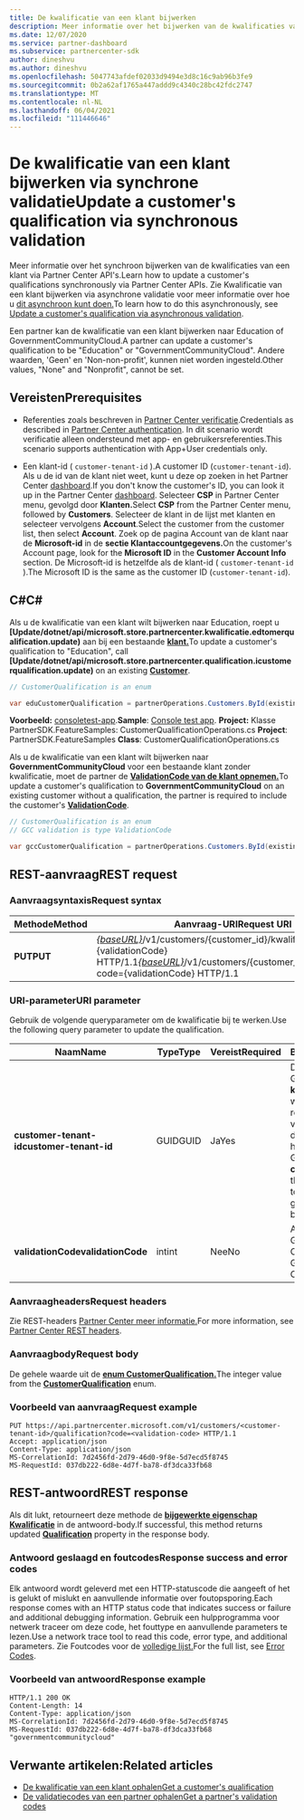 ```yaml
---
title: De kwalificatie van een klant bijwerken
description: Meer informatie over het bijwerken van de kwalificaties van een klant via synchrone screening of controle, met inbegrip van het adres dat is gekoppeld aan het profiel.
ms.date: 12/07/2020
ms.service: partner-dashboard
ms.subservice: partnercenter-sdk
author: dineshvu
ms.author: dineshvu
ms.openlocfilehash: 5047743afdef02033d9494e3d8c16c9ab96b3fe9
ms.sourcegitcommit: 0b2a62af1765a447addd9c4340c28bc42fdc2747
ms.translationtype: MT
ms.contentlocale: nl-NL
ms.lasthandoff: 06/04/2021
ms.locfileid: "111446646"
---
```

# <a name="update-a-customers-qualification-via-synchronous-validation"></a><span data-ttu-id="377ed-103">De kwalificatie van een klant bijwerken via synchrone validatie</span><span class="sxs-lookup"><span data-stu-id="377ed-103">Update a customer's qualification via synchronous validation</span></span>

<span data-ttu-id="377ed-104">Meer informatie over het synchroon bijwerken van de kwalificaties van een klant via Partner Center API's.</span><span class="sxs-lookup"><span data-stu-id="377ed-104">Learn how to update a customer's qualifications synchronously via Partner Center APIs.</span></span> <span data-ttu-id="377ed-105">Zie Kwalificatie van een klant bijwerken via asynchrone validatie voor meer informatie over hoe u [dit asynchroon kunt doen.](update-customer-qualification-asynchronous.md)</span><span class="sxs-lookup"><span data-stu-id="377ed-105">To learn how to do this asynchronously, see [Update a customer's qualification via asynchronous validation](update-customer-qualification-asynchronous.md).</span></span>

<span data-ttu-id="377ed-106">Een partner kan de kwalificatie van een klant bijwerken naar Education of GovernmentCommunityCloud.</span><span class="sxs-lookup"><span data-stu-id="377ed-106">A partner can update a customer's qualification to be "Education" or "GovernmentCommunityCloud".</span></span> <span data-ttu-id="377ed-107">Andere waarden, 'Geen' en 'Non-non-profit', kunnen niet worden ingesteld.</span><span class="sxs-lookup"><span data-stu-id="377ed-107">Other values, "None" and "Nonprofit", cannot be set.</span></span>

## <a name="prerequisites"></a><span data-ttu-id="377ed-108">Vereisten</span><span class="sxs-lookup"><span data-stu-id="377ed-108">Prerequisites</span></span>

- <span data-ttu-id="377ed-109">Referenties zoals beschreven in [Partner Center verificatie](partner-center-authentication.md).</span><span class="sxs-lookup"><span data-stu-id="377ed-109">Credentials as described in [Partner Center authentication](partner-center-authentication.md).</span></span> <span data-ttu-id="377ed-110">In dit scenario wordt verificatie alleen ondersteund met app- en gebruikersreferenties.</span><span class="sxs-lookup"><span data-stu-id="377ed-110">This scenario supports authentication with App+User credentials only.</span></span>

- <span data-ttu-id="377ed-111">Een klant-id ( `customer-tenant-id` ).</span><span class="sxs-lookup"><span data-stu-id="377ed-111">A customer ID (`customer-tenant-id`).</span></span> <span data-ttu-id="377ed-112">Als u de id van de klant niet weet, kunt u deze op zoeken in het Partner Center [dashboard](https://partner.microsoft.com/dashboard).</span><span class="sxs-lookup"><span data-stu-id="377ed-112">If you don't know the customer's ID, you can look it up in the Partner Center [dashboard](https://partner.microsoft.com/dashboard).</span></span> <span data-ttu-id="377ed-113">Selecteer **CSP** in Partner Center menu, gevolgd door **Klanten.**</span><span class="sxs-lookup"><span data-stu-id="377ed-113">Select **CSP** from the Partner Center menu, followed by **Customers**.</span></span> <span data-ttu-id="377ed-114">Selecteer de klant in de lijst met klanten en selecteer vervolgens **Account**.</span><span class="sxs-lookup"><span data-stu-id="377ed-114">Select the customer from the customer list, then select **Account**.</span></span> <span data-ttu-id="377ed-115">Zoek op de pagina Account van de klant naar de **Microsoft-id** in de **sectie Klantaccountgegevens.**</span><span class="sxs-lookup"><span data-stu-id="377ed-115">On the customer's Account page, look for the **Microsoft ID** in the **Customer Account Info** section.</span></span> <span data-ttu-id="377ed-116">De Microsoft-id is hetzelfde als de klant-id ( `customer-tenant-id` ).</span><span class="sxs-lookup"><span data-stu-id="377ed-116">The Microsoft ID is the same as the customer ID  (`customer-tenant-id`).</span></span>

## <a name="c"></a><span data-ttu-id="377ed-117">C\#</span><span class="sxs-lookup"><span data-stu-id="377ed-117">C\#</span></span>

<span data-ttu-id="377ed-118">Als u de kwalificatie van een klant wilt bijwerken naar Education, roept u **[Update/dotnet/api/microsoft.store.partnercenter.kwalificatie.edtomerqualification.update)** aan bij een bestaande [**klant.**](/dotnet/api/microsoft.store.partnercenter.models.customers.customer)</span><span class="sxs-lookup"><span data-stu-id="377ed-118">To update a customer's qualification to "Education", call **[Update/dotnet/api/microsoft.store.partnercenter.qualification.icustomerqualification.update)** on an existing  [**Customer**](/dotnet/api/microsoft.store.partnercenter.models.customers.customer).</span></span>

``` csharp
// CustomerQualification is an enum

var eduCustomerQualification = partnerOperations.Customers.ById(existingCustomer.Id).Qualification.Update(CustomerQualification.Education);
```

<span data-ttu-id="377ed-119">**Voorbeeld:** [consoletest-app](console-test-app.md).</span><span class="sxs-lookup"><span data-stu-id="377ed-119">**Sample**: [Console test app](console-test-app.md).</span></span> <span data-ttu-id="377ed-120">**Project:** Klasse PartnerSDK.FeatureSamples: CustomerQualificationOperations.cs </span><span class="sxs-lookup"><span data-stu-id="377ed-120">**Project**: PartnerSDK.FeatureSamples **Class**: CustomerQualificationOperations.cs</span></span>

<span data-ttu-id="377ed-121">Als u de kwalificatie van een klant wilt bijwerken naar **GovernmentCommunityCloud** voor een bestaande klant zonder kwalificatie, moet de partner de [**ValidationCode van de klant opnemen.**](utility-resources.md#validationcode)</span><span class="sxs-lookup"><span data-stu-id="377ed-121">To update a customer's qualification to **GovernmentCommunityCloud** on an existing customer without a qualification, the partner is required to include the customer's [**ValidationCode**](utility-resources.md#validationcode).</span></span>

``` csharp
// CustomerQualification is an enum
// GCC validation is type ValidationCode

var gccCustomerQualification = partnerOperations.Customers.ById(existingCustomer.Id).Qualification.Update(CustomerQualification.GovernmentCommunityCloud, gccValidation);
```

## <a name="rest-request"></a><span data-ttu-id="377ed-122">REST-aanvraag</span><span class="sxs-lookup"><span data-stu-id="377ed-122">REST request</span></span>

### <a name="request-syntax"></a><span data-ttu-id="377ed-123">Aanvraagsyntaxis</span><span class="sxs-lookup"><span data-stu-id="377ed-123">Request syntax</span></span>

| <span data-ttu-id="377ed-124">Methode</span><span class="sxs-lookup"><span data-stu-id="377ed-124">Method</span></span>  | <span data-ttu-id="377ed-125">Aanvraag-URI</span><span class="sxs-lookup"><span data-stu-id="377ed-125">Request URI</span></span>                                                                                             |
|---------|---------------------------------------------------------------------------------------------------------|
| <span data-ttu-id="377ed-126">**PUT**</span><span class="sxs-lookup"><span data-stu-id="377ed-126">**PUT**</span></span> | <span data-ttu-id="377ed-127">[*{baseURL}*](partner-center-rest-urls.md)/v1/customers/{customer_id}/kwalificatie?code={validationCode} HTTP/1.1</span><span class="sxs-lookup"><span data-stu-id="377ed-127">[*{baseURL}*](partner-center-rest-urls.md)/v1/customers/{customer_id}/qualification?code={validationCode} HTTP/1.1</span></span> |

### <a name="uri-parameter"></a><span data-ttu-id="377ed-128">URI-parameter</span><span class="sxs-lookup"><span data-stu-id="377ed-128">URI parameter</span></span>

<span data-ttu-id="377ed-129">Gebruik de volgende queryparameter om de kwalificatie bij te werken.</span><span class="sxs-lookup"><span data-stu-id="377ed-129">Use the following query parameter to update the qualification.</span></span>

| <span data-ttu-id="377ed-130">Naam</span><span class="sxs-lookup"><span data-stu-id="377ed-130">Name</span></span>                   | <span data-ttu-id="377ed-131">Type</span><span class="sxs-lookup"><span data-stu-id="377ed-131">Type</span></span> | <span data-ttu-id="377ed-132">Vereist</span><span class="sxs-lookup"><span data-stu-id="377ed-132">Required</span></span> | <span data-ttu-id="377ed-133">Beschrijving</span><span class="sxs-lookup"><span data-stu-id="377ed-133">Description</span></span>                                                                                                                                            |
|------------------------|------|----------|--------------------------------------------------------------------------------------------------------------------------------------------------------|
| <span data-ttu-id="377ed-134">**customer-tenant-id**</span><span class="sxs-lookup"><span data-stu-id="377ed-134">**customer-tenant-id**</span></span> | <span data-ttu-id="377ed-135">GUID</span><span class="sxs-lookup"><span data-stu-id="377ed-135">GUID</span></span> | <span data-ttu-id="377ed-136">Ja</span><span class="sxs-lookup"><span data-stu-id="377ed-136">Yes</span></span>      | <span data-ttu-id="377ed-137">De waarde is een in GUID opgemaakte **klant-tenant-id** waarmee de reseller de resultaten kan filteren voor een bepaalde klant die bij de reseller hoort.</span><span class="sxs-lookup"><span data-stu-id="377ed-137">The value is a GUID formatted **customer-tenant-id** that allows the reseller to filter the results for a given customer that belongs to the reseller.</span></span> |
| <span data-ttu-id="377ed-138">**validationCode**</span><span class="sxs-lookup"><span data-stu-id="377ed-138">**validationCode**</span></span>     | <span data-ttu-id="377ed-139">int</span><span class="sxs-lookup"><span data-stu-id="377ed-139">int</span></span>  | <span data-ttu-id="377ed-140">Nee</span><span class="sxs-lookup"><span data-stu-id="377ed-140">No</span></span>       | <span data-ttu-id="377ed-141">Alleen nodig voor Government Community Cloud.</span><span class="sxs-lookup"><span data-stu-id="377ed-141">Only needed for Government Community Cloud.</span></span>                                                                                                            |

### <a name="request-headers"></a><span data-ttu-id="377ed-142">Aanvraagheaders</span><span class="sxs-lookup"><span data-stu-id="377ed-142">Request headers</span></span>

<span data-ttu-id="377ed-143">Zie REST-headers [Partner Center meer informatie.](headers.md)</span><span class="sxs-lookup"><span data-stu-id="377ed-143">For more information, see [Partner Center REST headers](headers.md).</span></span>

### <a name="request-body"></a><span data-ttu-id="377ed-144">Aanvraagbody</span><span class="sxs-lookup"><span data-stu-id="377ed-144">Request body</span></span>

<span data-ttu-id="377ed-145">De gehele waarde uit de [**enum CustomerQualification.**](/dotnet/api/microsoft.store.partnercenter.models.customers.customerqualification)</span><span class="sxs-lookup"><span data-stu-id="377ed-145">The integer value from the [**CustomerQualification**](/dotnet/api/microsoft.store.partnercenter.models.customers.customerqualification) enum.</span></span>

### <a name="request-example"></a><span data-ttu-id="377ed-146">Voorbeeld van aanvraag</span><span class="sxs-lookup"><span data-stu-id="377ed-146">Request example</span></span>

```http
PUT https://api.partnercenter.microsoft.com/v1/customers/<customer-tenant-id>/qualification?code=<validation-code> HTTP/1.1
Accept: application/json
Content-Type: application/json
MS-CorrelationId: 7d2456fd-2d79-46d0-9f8e-5d7ecd5f8745
MS-RequestId: 037db222-6d8e-4d7f-ba78-df3dca33fb68

```

## <a name="rest-response"></a><span data-ttu-id="377ed-147">REST-antwoord</span><span class="sxs-lookup"><span data-stu-id="377ed-147">REST response</span></span>

<span data-ttu-id="377ed-148">Als dit lukt, retourneert deze methode de [**bijgewerkte eigenschap Kwalificatie**](/dotnet/api/microsoft.store.partnercenter.customers.icustomer.qualification) in de antwoord-body.</span><span class="sxs-lookup"><span data-stu-id="377ed-148">If successful, this method returns updated [**Qualification**](/dotnet/api/microsoft.store.partnercenter.customers.icustomer.qualification) property in the response body.</span></span>

### <a name="response-success-and-error-codes"></a><span data-ttu-id="377ed-149">Antwoord geslaagd en foutcodes</span><span class="sxs-lookup"><span data-stu-id="377ed-149">Response success and error codes</span></span>

<span data-ttu-id="377ed-150">Elk antwoord wordt geleverd met een HTTP-statuscode die aangeeft of het is gelukt of mislukt en aanvullende informatie over foutopsporing.</span><span class="sxs-lookup"><span data-stu-id="377ed-150">Each response comes with an HTTP status code that indicates success or failure and additional debugging information.</span></span> <span data-ttu-id="377ed-151">Gebruik een hulpprogramma voor netwerk traceer om deze code, het fouttype en aanvullende parameters te lezen.</span><span class="sxs-lookup"><span data-stu-id="377ed-151">Use a network trace tool to read this code, error type, and additional parameters.</span></span> <span data-ttu-id="377ed-152">Zie Foutcodes voor de [volledige lijst.](error-codes.md)</span><span class="sxs-lookup"><span data-stu-id="377ed-152">For the full list, see [Error Codes](error-codes.md).</span></span>

### <a name="response-example"></a><span data-ttu-id="377ed-153">Voorbeeld van antwoord</span><span class="sxs-lookup"><span data-stu-id="377ed-153">Response example</span></span>

```http
HTTP/1.1 200 OK
Content-Length: 14
Content-Type: application/json
MS-CorrelationId: 7d2456fd-2d79-46d0-9f8e-5d7ecd5f8745
MS-RequestId: 037db222-6d8e-4d7f-ba78-df3dca33fb68
"governmentcommunitycloud"
```

## <a name="related-articles"></a><span data-ttu-id="377ed-154">Verwante artikelen:</span><span class="sxs-lookup"><span data-stu-id="377ed-154">Related articles</span></span>

- [<span data-ttu-id="377ed-155">De kwalificatie van een klant ophalen</span><span class="sxs-lookup"><span data-stu-id="377ed-155">Get a customer's qualification</span></span>](./get-customer-qualification-synchronous.md)
- [<span data-ttu-id="377ed-156">De validatiecodes van een partner ophalen</span><span class="sxs-lookup"><span data-stu-id="377ed-156">Get a partner's validation codes</span></span>](get-a-partner-s-validation-codes.md)
